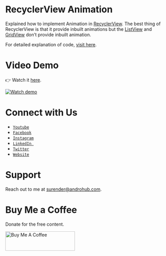 # RecyclerView Animation
Explained how to implement Animation in [RecyclerView](http://www.androhub.com/android-recyclerview/). The best thing of RecyclerView is that it provide inbuilt animations but the [ListView](http://www.androhub.com/android-listview/) and [GridView](http://www.androhub.com/android-gridview/) don’t provide inbuilt animation.

For detailed explanation of code, [visit here](http://www.androhub.com/recylerview-animation/).

# Video Demo
👉 Watch it <a href="https://youtu.be/Kk6aRqcD0DQ">here</a>.
<br>

[![Watch demo](http://i3.ytimg.com/vi/Kk6aRqcD0DQ/hqdefault.jpg)](https://youtu.be/Kk6aRqcD0DQ)

# Connect with Us
- <a href="https://www.youtube.com/channel/@Androhub" target="_blank">`Youtube`</a>
- <a href="https://www.facebook.com/androhubtutorial/" target="_blank">`Facebook`</a>
- <a href="https://www.instagram.com/androhub_tutorial" target="_blank">`Instagram`</a>
- <a href="https://www.linkedin.com/in/surender-kumar-681472a8?originalSubdomain=in" target="_blank">`LinkedIn `</a>
- <a href="https://twitter.com/sonusurender0/" target="_blank">`Twitter`</a>
- <a href="http://www.androhub.com/" target="_blank">`Website`</a>

# Support
Reach out to me at surender@androhub.com.

# Buy Me a Coffee
Donate for the free content.

<a href="https://www.buymeacoffee.com/androhub" target="_blank"><img src="https://cdn.buymeacoffee.com/buttons/v2/default-yellow.png" alt="Buy Me A Coffee" style="height: 60px !important;width: 217px !important;" ></a>
